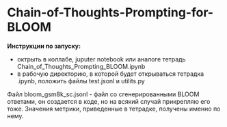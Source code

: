 # Chain-of-Thoughts-Prompting-for-BLOOM

**Инструкции по запуску:**
- октрыть в коллабе, juputer notebook или аналоге тетрадь Chain_of_Thoughts_Prompting_BLOOM.ipynb
- в рабочую директорию, в которой будет открываться тетрадка .ipynb, положить файлы test.jsonl и utilits.py

Файл bloom_gsm8k_sc.jsonl - файл со сгенерированными BLOOM ответами, он создается в коде, но на всякий случай прикрепляю его тоже. Значения метрики, приведенные в тетрадке, получены именно по нему.
